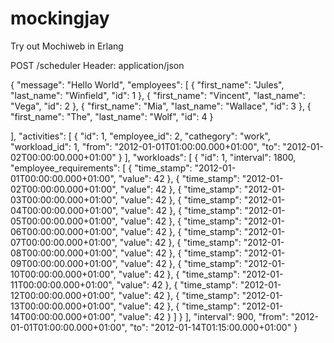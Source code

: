 mockingjay
==========

Try out Mochiweb in Erlang

POST /scheduler
Header: application/json

{
  "message": "Hello World",
  "employees": [
    {
      "first_name": "Jules",
      "last_name": "Winfield",
      "id": 1
    },
    {
      "first_name": "Vincent",
      "last_name": "Vega",
      "id": 2
    },
    {
      "first_name": "Mia",
      "last_name": "Wallace",
      "id": 3
    },
    {
      "first_name": "The",
      "last_name": "Wolf",
      "id": 4
    }

  ],
  "activities": [
    {
      "id": 1,
      "employee_id": 2,
      "cathegory": "work",
      "workload_id": 1,
      "from": "2012-01-01T01:00:00.000+01:00",
      "to": "2012-01-02T00:00:00.000+01:00"
    }
  ],
  "workloads": [
    {
      "id": 1,
      "interval": 1800,
      "employee_requirements": [
        {
          "time_stamp": "2012-01-01T00:00:00.000+01:00",
          "value": 42
        },
        {
          "time_stamp": "2012-01-02T00:00:00.000+01:00",
          "value": 42
        },
        {
          "time_stamp": "2012-01-03T00:00:00.000+01:00",
          "value": 42
        },
        {
          "time_stamp": "2012-01-04T00:00:00.000+01:00",
          "value": 42
        },
        {
          "time_stamp": "2012-01-05T00:00:00.000+01:00",
          "value": 42
        },
        {
          "time_stamp": "2012-01-06T00:00:00.000+01:00",
          "value": 42
        },
        {
          "time_stamp": "2012-01-07T00:00:00.000+01:00",
          "value": 42
        },
        {
          "time_stamp": "2012-01-08T00:00:00.000+01:00",
          "value": 42
        },
        {
          "time_stamp": "2012-01-09T00:00:00.000+01:00",
          "value": 42
        },
        {
          "time_stamp": "2012-01-10T00:00:00.000+01:00",
          "value": 42
        },
        {
          "time_stamp": "2012-01-11T00:00:00.000+01:00",
          "value": 42
        },
        {
          "time_stamp": "2012-01-12T00:00:00.000+01:00",
          "value": 42
        },
        {
          "time_stamp": "2012-01-13T00:00:00.000+01:00",
          "value": 42
        },
        {
          "time_stamp": "2012-01-14T00:00:00.000+01:00",
          "value": 42
        }
      ]
    }
  ],
  "interval": 900,
  "from": "2012-01-01T01:00:00.000+01:00",
  "to": "2012-01-14T01:15:00.000+01:00"
}
